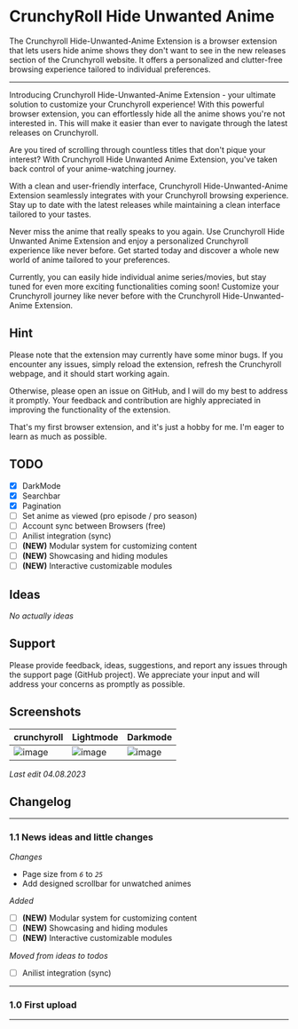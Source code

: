 # CrunchyRoll Hide Unwanted Anime
 The Crunchyroll Hide-Unwanted-Anime Extension is a browser extension that lets users hide anime shows they don't want to see in the new releases section of the Crunchyroll website. It offers a personalized and clutter-free browsing experience tailored to individual preferences.
 ___

 
Introducing Crunchyroll Hide-Unwanted-Anime Extension - your ultimate solution to customize your Crunchyroll experience! With this powerful browser extension, you can effortlessly hide all the anime shows you're not interested in. This will make it easier than ever to navigate through the latest releases on Crunchyroll.

Are you tired of scrolling through countless titles that don't pique your interest? With Crunchyroll Hide Unwanted Anime Extension, you've taken back control of your anime-watching journey.

With a clean and user-friendly interface, Crunchyroll Hide-Unwanted-Anime Extension seamlessly integrates with your Crunchyroll browsing experience. Stay up to date with the latest releases while maintaining a clean interface tailored to your tastes.

Never miss the anime that really speaks to you again. Use Crunchyroll Hide Unwanted Anime Extension and enjoy a personalized Crunchyroll experience like never before. Get started today and discover a whole new world of anime tailored to your preferences.

Currently, you can easily hide individual anime series/movies, but stay tuned for even more exciting functionalities coming soon! Customize your Crunchyroll journey like never before with the Crunchyroll Hide-Unwanted-Anime Extension.

## Hint

Please note that the extension may currently have some minor bugs. If you encounter any issues, simply reload the extension, 
refresh the Crunchyroll webpage, and it should start working again.

Otherwise, please open an issue on GitHub, and I will do my best to address it promptly. 
Your feedback and contribution are highly appreciated in improving the functionality of the extension.

That's my first browser extension, and it's just a hobby for me. I'm eager to learn as much as possible.

## TODO

- [x] DarkMode
- [x] Searchbar
- [x] Pagination
- [ ] Set anime as viewed (pro episode / pro season)
- [ ] Account sync between Browsers (free)
- [ ] Anilist integration (sync)
- [ ] **(NEW)** Modular system for customizing content
- [ ] **(NEW)** Showcasing and hiding modules
- [ ] **(NEW)** Interactive customizable modules

## Ideas
 _No actually ideas_

## Support

Please provide feedback, ideas, suggestions, and report any issues through the support page (GitHub project). 
We appreciate your input and will address your concerns as promptly as possible.

## Screenshots

| crunchyroll                                                                                                                | Lightmode                                                                                                                  | Darkmode                                                                                                                   |
|----------------------------------------------------------------------------------------------------------------------------|----------------------------------------------------------------------------------------------------------------------------|----------------------------------------------------------------------------------------------------------------------------|
| ![image](https://github.com/MrFireDevil/CrunchyrollHideUnwantedAnime/assets/46726838/a7bb8e01-21c7-4d5d-b573-002e1b713eac) | ![image](https://github.com/MrFireDevil/CrunchyrollHideUnwantedAnime/assets/46726838/c37aca24-4780-4b65-9715-a7f7fbab9d17) | ![image](https://github.com/MrFireDevil/CrunchyrollHideUnwantedAnime/assets/46726838/d412f5fd-e071-42ad-8a14-254ce81b6f87) |

_Last edit 04.08.2023_

## Changelog

___

### 1.1 News ideas and little changes

_Changes_
- Page size from _`6`_ to _`25`_ 
- Add designed scrollbar for unwatched animes

_Added_
- [ ] **(NEW)** Modular system for customizing content
- [ ] **(NEW)** Showcasing and hiding modules
- [ ] **(NEW)** Interactive customizable modules

_Moved from ideas to todos_
- [ ] Anilist integration (sync)

___

### 1.0 First upload
___